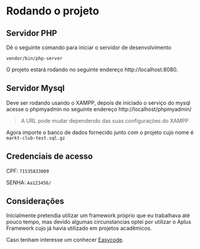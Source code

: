 # Rodando o projeto

## Servidor PHP

Dê o seguinte comando para iniciar o servidor de desenvolvimento

```
vendor/bin/php-server
```

O projeto estará rodando no seguinte endereço http://localhost:8080.

## Servidor Mysql

Deve ser rodando usando o XAMPP, depois de iniciado o serviço do mysql acesse o phpmyadmin
no seguinte endereço http://localhost/phpmyadmin/

> A URL pode mudar dependendo das suas configurações do XAMPP

Agora importe o banco de dados fornecido junto com o projeto cujo nome é ``` markt-club-test.sql.gz ```

## Credenciais de acesso

CPF: ``` 71535833009 ```

SENHA: ``` Aa123456/ ```

## Considerações

Inicialmente pretendia utilizar um framework próprio que eu trabalhava até pouco tempo, mas devido algumas
circunstancias
optei por utilizar o Aplus Framework cujo já havia utilizado em projetos acadêmicos.

Caso tenham interesse um conhecer [Easycode](https://github.com/c0destep/kacodega).
